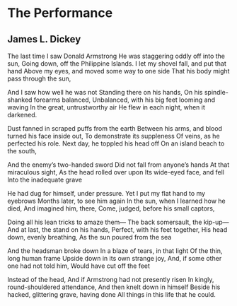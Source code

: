 # The Performance
## James L. Dickey
The last time I saw Donald Armstrong
He was staggering oddly off into the sun,
Going down, off the Philippine Islands.
I let my shovel fall, and put that hand
Above my eyes, and moved some way to one side
That his body might pass through the sun,

And I saw how well he was not
Standing there on his hands,
On his spindle-shanked forearms balanced,
Unbalanced, with his big feet looming and waving
In the great, untrustworthy air
He flew in each night, when it darkened.

Dust fanned in scraped puffs from the earth
Between his arms, and blood turned his face inside out,
To demonstrate its suppleness
Of veins, as he perfected his role.
Next day, he toppled his head off
On an island beach to the south,

And the enemy’s two-handed sword
Did not fall from anyone’s hands
At that miraculous sight,
As the head rolled over upon
Its wide-eyed face, and fell
Into the inadequate grave

He had dug for himself, under pressure.
Yet I put my flat hand to my eyebrows
Months later, to see him again
In the sun, when I learned how he died,
And imagined him, there,
Come, judged, before his small captors,

Doing all his lean tricks to amaze them—
The back somersault, the kip-up—
And at last, the stand on his hands,
Perfect, with his feet together,
His head down, evenly breathing,
As the sun poured from the sea

And the headsman broke down
In a blaze of tears, in that light
Of the thin, long human frame
Upside down in its own strange joy,
And, if some other one had not told him,
Would have cut off the feet

Instead of the head,
And if Armstrong had not presently risen
In kingly, round-shouldered attendance,
And then knelt down in himself
Beside his hacked, glittering grave, having done
All things in this life that he could.